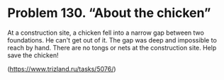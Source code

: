 # Problem 130. “About the chicken”

At a construction site, a chicken fell into a narrow gap between two foundations. He can't get out of it. The gap was deep and impossible to reach by hand. There are no tongs or nets at the construction site. Help save the chicken!

(https://www.trizland.ru/tasks/5076/)